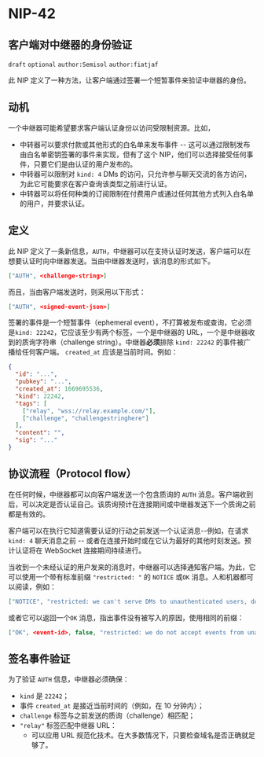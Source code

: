 # NIP-42

## 客户端对中继器的身份验证

`draft` `optional` `author:Semisol` `author:fiatjaf`

此 NIP 定义了一种方法，让客户端通过签署一个短暂事件来验证中继器的身份。

## 动机

一个中继器可能希望要求客户端认证身份以访问受限制资源。比如，

- 中转器可以要求付款或其他形式的白名单来发布事件 -- 这可以通过限制发布由白名单密钥签署的事件来实现，但有了这个 NIP，他们可以选择接受任何事件，只要它们是由认证的用户发布的。
- 中转器可以限制对 `kind: 4` DMs 的访问，只允许参与聊天交流的各方访问，为此它可能要求在客户查询该类型之前进行认证。
- 中转器可以将任何种类的订阅限制在付费用户或通过任何其他方式列入白名单的用户，并要求认证。

## 定义

此 NIP 定义了一条新信息，`AUTH`，中继器可以在支持认证时发送，客户端可以在想要认证时向中继器发送。当由中继器发送时，该消息的形式如下。

```json
["AUTH", <challenge-string>]
```

而且，当由客户端发送时，则采用以下形式：

```json
["AUTH", <signed-event-json>]
```

签署的事件是一个短暂事件（ephemeral event），不打算被发布或查询，它必须是`kind: 22242`，它应该至少有两个标签，一个是中继器的 URL，一个是中继器收到的质询字符串（challenge string）。中继器**必须**排除 `kind: 22242` 的事件被广播给任何客户端。 `created_at` 应该是当前时间。例如：

```json
{
  "id": "...",
  "pubkey": "...",
  "created_at": 1669695536,
  "kind": 22242,
  "tags": [
    ["relay", "wss://relay.example.com/"],
    ["challenge", "challengestringhere"]
  ],
  "content": "",
  "sig": "..."
}
```

## 协议流程（Protocol flow）

在任何时候，中继器都可以向客户端发送一个包含质询的 `AUTH` 消息。客户端收到后，可以决定是否认证自己。该质询预计在连接期间或中继器发送下一个质询之前都是有效的。

客户端可以在执行它知道需要认证的行动之前发送一个认证消息--例如，在请求 `kind: 4` 聊天消息之前 -- 或者在连接开始时或在它认为最好的其他时刻发送。预计认证将在 WebSocket 连接期间持续进行。

当收到一个未经认证的用户发来的消息时，中继器可以选择通知客户端。为此，它可以使用一个带有标准前缀 `"restricted: "` 的 `NOTICE` 或`OK` 消息。人和机器都可以阅读，例如：

```json
["NOTICE", "restricted: we can't serve DMs to unauthenticated users, does your client implement NIP-42?"]
```

或者它可以返回一个`OK` 消息，指出事件没有被写入的原因，使用相同的前缀：

```json
["OK", <event-id>, false, "restricted: we do not accept events from unauthenticated users, please sign up at https://example.com/"]
```

## 签名事件验证

为了验证 `AUTH` 信息，中继器必须确保：

- `kind` 是 `22242`；
- 事件 `created_at` 是接近当前时间的（例如，在 10 分钟内）；
- `challenge` 标签与之前发送的质询（challenge）相匹配；
- `"relay"` 标签匹配中继器 URL：
  - 可以应用 URL 规范化技术。在大多数情况下，只要检查域名是否正确就足够了。

